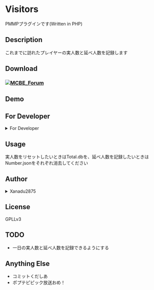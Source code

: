 # Visitors

PMMPプラグインです(Written in PHP)

## Description

これまでに訪れたプレイヤーの実人数と延べ人数を記録します

## Download

### [![MCBE_Forum](https://forum.mcbe.jp/styles/uix_dark/images/logo.png)]()

## Demo

## For Developer

<details><summary>For Developer</summary>

### Caution
plugin.ymlに`depend: Visitors`を追加してください。

### How to Use
`xanadu2875\Visitors\Viitros::getInstance()` でVisitorの関数にアクセスできます。

| 関数 | パラメーター | 説明 |
| :-------: | :---: | :---------: |
| Visitors#getNumber(void) | | 実人数を返します |
| Visitors#getTotal(void) | | 延べ人数を返します |

例:
```PHP
use xanadu2875\Visitors\Visitros;
Server::getInstance()->getLogger()->notice("実人数: {Visitors::getInstance()->getNumber()} 延べ人数: {Visitors::getInstance()->getTotal()}");
```

</details>

## Usage

実人数をリセットしたいときはTotal.dbを、延べ人数を記録したいときはNumber.jsonをそれぞれ消去してください

## Author

<details><summary>Xanadu2875</summary>

Twitter
[@xanadu2875](https://twitter.com/xanadu2875)

Lobi
[1a8ca](https://web.lobi.co/user/1a8ca6d4fdd1d87e0f26c68e18f08de6413f7d36)
</details>

## License

GPLLv3

## TODO

- 一日の実人数と延べ人数を記録できるようにする

## Anything Else

- コミットくだしあ
- ポプテピピック放送おめ！
